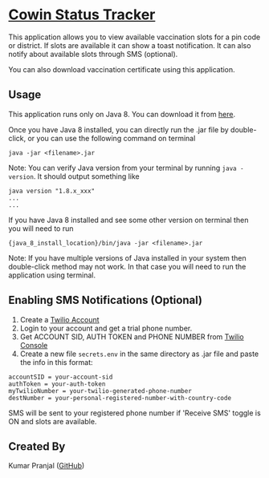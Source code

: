 # [Cowin Status Tracker](https://github.com/kpranjal2047/Cowin-Status-Tracker-GUI)

This application allows you to view available vaccination slots for a pin code or district. If slots are available it
can show a toast notification. It can also notify about available slots through SMS (optional).

You can also download vaccination certificate using this application.

## Usage

This application runs only on Java 8. You can download it
from [here](https://www.oracle.com/java/technologies/downloads/#java8).

Once you have Java 8 installed, you can directly run the .jar file by double-click, or you can use the following command
on terminal

`java -jar <filename>.jar`

Note: You can verify Java version from your terminal by running `java -version`. It should output something like

```
java version "1.8.x_xxx"
...
...
```

If you have Java 8 installed and see some other version on terminal then you will need to run

`{java_8_install_location}/bin/java -jar <filename>.jar`

Note: If you have multiple versions of Java installed in your system then double-click method may not work. In that case
you will need to run the application using terminal.

## Enabling SMS Notifications (Optional)

1. Create a [Twilio Account](https://www.twilio.com/)
2. Login to your account and get a trial phone number.
3. Get ACCOUNT SID, AUTH TOKEN and PHONE NUMBER from [Twilio Console](https://www.twilio.com/console)
4. Create a new file `secrets.env` in the same directory as .jar file and paste the info in this format:

```
accountSID = your-account-sid
authToken = your-auth-token
myTwilioNumber = your-twilio-generated-phone-number
destNumber = your-personal-registered-number-with-country-code
```

SMS will be sent to your registered phone number if 'Receive SMS' toggle is ON and slots are available.

## Created By

Kumar Pranjal ([GitHub](https://github.com/kpranjal2047))
